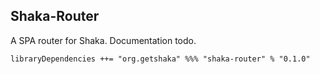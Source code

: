 ## Shaka-Router

A SPA router for Shaka. Documentation todo.

```
libraryDependencies ++= "org.getshaka" %%% "shaka-router" % "0.1.0"
```